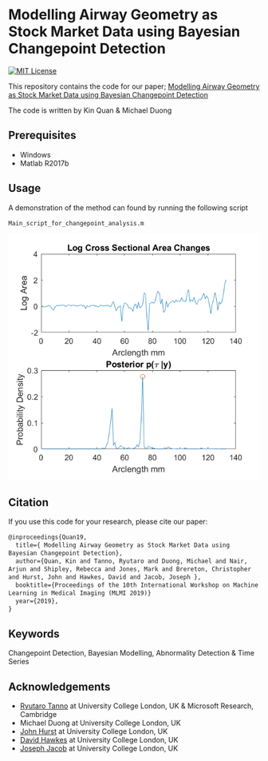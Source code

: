 # Modelling Airway Geometry as Stock Market Data using Bayesian Changepoint Detection

[![MIT License](https://img.shields.io/badge/license-MIT-blue.svg)](LICENSE.md)

This repository contains the code for our paper; [Modelling Airway Geometry as Stock Market Data using Bayesian Changepoint Detection](https://arxiv.org/abs/1906.12225)

The code is written by Kin Quan & Michael Duong

## Prerequisites
- Windows
- Matlab R2017b

## Usage

A demonstration of the method can found by running the following script

```
Main_script_for_changepoint_analysis.m
```

<img src='Output_image.png' width="600px"/>

## Citation
If you use this code for your research, please cite our paper:
```
@inproceedings{Quan19,
  title={ Modelling Airway Geometry as Stock Market Data using Bayesian Changepoint Detection},
  author={Quan, Kin and Tanno, Ryutaro and Duong, Michael and Nair, Arjun and Shipley, Rebecca and Jones, Mark and Brereton, Christopher and Hurst, John and Hawkes, David and Jacob, Joseph },
  booktitle={Proceedings of the 10th International Workshop on Machine Learning in Medical Imaging (MLMI 2019)}
  year={2019},
}
```

## Keywords
Changepoint Detection, Bayesian Modelling, Abnormality Detection & Time Series

## Acknowledgements

* [Ryutaro Tanno](https://rt416.github.io/) at University College London, UK & Microsoft Research, Cambridge
* Michael Duong at University College London, UK
* [John Hurst](https://twitter.com/ProfHurst) at University College London, UK
* [David Hawkes](https://scholar.google.co.uk/citations?user=XqcO8foAAAAJ&hl=en) at University College London, UK
* [Joseph Jacob](https://iris.ucl.ac.uk/iris/browse/profile?upi=JJACO76) at University College London, UK

